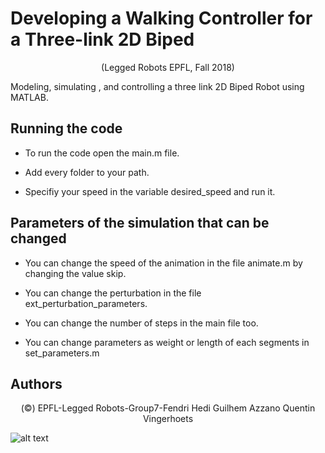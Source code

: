# Developing a Walking Controller for a Three-link 2D Biped
<p> <center> (Legged Robots EPFL, Fall 2018)</center>  </p>
<p> Modeling, simulating , and controlling a three link 2D Biped Robot using MATLAB.</p>

## Running the code
* To run the code open the main.m file.</p>

* Add every folder to your path.

* Specifiy your speed in the variable desired_speed and run it.</p>

## Parameters of the simulation that can be changed
* You can change the speed of the animation in the file animate.m by changing the value skip.</p>

* You can change the perturbation in the file ext_perturbation_parameters.</p>

* You can change the number of steps in the main file too.</p>

* You can change parameters as weight or length of each segments in set_parameters.m

## Authors
<p> <center> (©) EPFL-Legged Robots-Group7-Fendri Hedi Guilhem Azzano Quentin Vingerhoets </center> </p>


![alt text](https://github.com/Guilhem74/Legged_Robot/blob/Assignement4/Result.jpg?raw=true)
